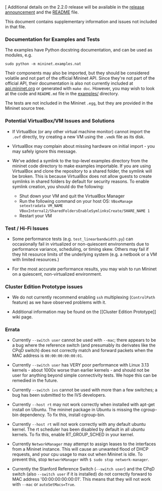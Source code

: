 [ Additional details on the 2.2.0 release will be available in the
[release announcement](http://mininet.org/blog/2014/11/12/mininet-2-2-0-beta/) and the 
[README](https://github.com/mininet/mininet/tree/2.2.0rc1/README.md) file.

This document contains supplementary information and issues not included in that file.

### Documentation for Examples and Tests

The examples have Python docstring documentation, and can be used as modules, e.g.

    sudo python -m mininet.examples.nat

Their components may also be imported, but they should be considered volatile and not part of the official Mininet API. Since they're not part of the official API, their documentation is also not currently included at [api.mininet.org](api.mininet.org) or generated with `make doc`. However, you may wish to look at the code and `README.md` file in the [examples/](https://github.com/mininet/mininet/tree/2.2.0rc1/examples) directory.

The tests are not included in the Mininet `.egg`, but they are provided in the Mininet source tree.

### Potential VirtualBox/VM Issues and Solutions

* If VirtualBox (or any other virtual machine monitor) cannot import the `.ovf` directly, try creating a new VM using the `.vmdk` file as its disk.

* VirtualBox may complain about missing hardware on initial import - you may safely ignore this message.

* We've added a symlink to the top-level examples directory from the mininet code directory to make examples importable. If you are using VirtualBox and clone the repository to a shared folder, the symlink will be broken. This is because VirtualBox does not allow guests to create symlinks in shared folders by default for security reasons. To enable symlink creation, you should do the following:
    - Shut down your VM and quit the VirtualBox Manager
    - Run the following command on your host OS: 
        `VBoxManage setextradata VM_NAME`
        `VBoxInternal2/SharedFoldersEnableSymlinksCreate/SHARE_NAME 1`
    - Restart your VM

### Test / Hi-Fi Issues

* Some performance tests (e.g. `test_linearbandwidth.py`) can occasionally fail in virtualized or non-quiescent environments due to performance variance, scheduling, or timing skew. Others may fail if they hit resource limits of the underlying system (e.g. a netbook or a VM with limited resources.)

* For the most accurate performance results, you may wish to run Mininet on a quiescent, non-virtualized environment.

### Cluster Edition Prototype issues

* We do not currently recommend enabling `ssh` multiplexing (`ControlPath` feature) as we have observed problems with it.

* Additional information may be found on the [[Cluster Edition Prototype]] wiki page.

### Errata

* Currently `--switch user` cannot be used with `--mac`; there appears to be a bug where the reference switch (and presumably its derivates like the CPqD switch) does not correctly match and forward packets when the MAC address is `00:00:00:00:00:01`.

* Currently `--switch user` has VERY poor performance with Linux 3.13 kernels - about 1000x worse than earlier kernels - and should not be user for anything beyond simple connectivity tests. We hope this can be remedied in the future.

* Currently `--switch ivs` cannot be used with more than a few switches; a bug has been submitted to the IVS developers.

* Currently `--host rt` may not work correctly when installed with apt-get install on Ubuntu. The mininet package in Ubuntu is missing the cgroup-bin dependency. To fix this, install cgroup-bin.

* Currently `--host rt` will not work correctly with any default ubuntu kernel. The rt scheduler has been disabled by default in all ubuntu kernels. To fix this, enable RT_GROUP_SCHED in your kernel.

* Currently `NetworkManager` may attempt to assign leases to the interfaces from a Mininet instance. This will cause an unwanted flood of DHCP requests, and your cpu usage to max out when Mininet is idle. To prevent this, stop `NetworkManager` with `$ sudo stop network-manager`.

* Currently the Stanford Reference Switch (`--switch user`) and the CPqD switch (also `--switch user` if it is installed) do not correctly forward to MAC address '00:00:00:00:00:01'. This means that they will not work with `--mac` or `autoSetMacs=True`.